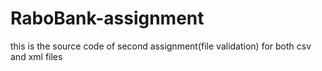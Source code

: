 # RaboBank-assignment
this is the source code of second assignment(file validation) for both csv and xml files
